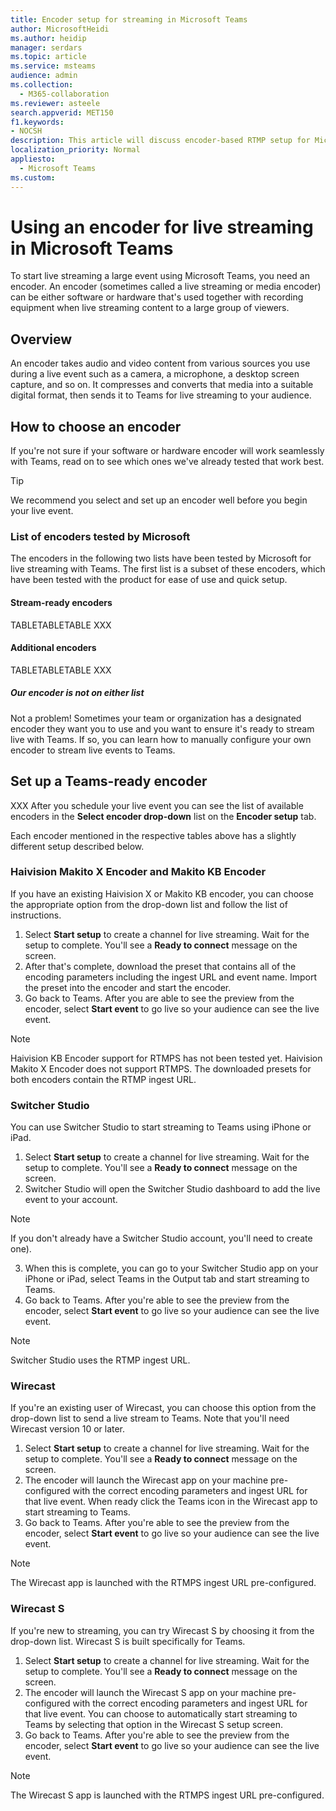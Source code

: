 ```yaml
---
title: Encoder setup for streaming in Microsoft Teams
author: MicrosoftHeidi
ms.author: heidip
manager: serdars
ms.topic: article
ms.service: msteams
audience: admin
ms.collection: 
  - M365-collaboration
ms.reviewer: asteele
search.appverid: MET150
f1.keywords:
- NOCSH
description: This article will discuss encoder-based RTMP setup for Microsoft Teams streaming events.
localization_priority: Normal
appliesto: 
  - Microsoft Teams
ms.custom:
---
```


# Using an encoder for live streaming in Microsoft Teams

To start live streaming a large event using Microsoft Teams, you need an encoder. An encoder (sometimes called a live streaming or media encoder) can be either software or hardware that's used together with recording equipment when live streaming content to a large group of viewers.

## Overview

An encoder takes audio and video content from various sources you use during a live event such as a camera, a microphone, a desktop screen capture, and so on. It compresses and converts that media into a suitable digital format, then sends it to Teams for live streaming to your audience.

## How to choose an encoder

If you're not sure if your software or hardware encoder will work seamlessly with Teams, read on to see which ones we've already tested that work best.

> [!TIP]
> We recommend you select and set up an encoder well before you begin your live event.

### List of encoders tested by Microsoft

The encoders in the following two lists have been tested by Microsoft for live streaming with Teams. The first list is a subset of these encoders, which have been tested with the product for ease of use and quick setup.

#### Stream-ready encoders

TABLETABLETABLE XXX

#### Additional encoders

TABLETABLETABLE XXX

##### Our encoder is not on either list

Not a problem! Sometimes your team or organization has a designated encoder they want you to use and you want to ensure it's ready to stream live with Teams. If so, you can learn how to manually configure your own encoder to stream live events to Teams.

## Set up a Teams-ready encoder

XXX After you schedule your live event you can see the list of available encoders in the **Select encoder drop-down** list on the **Encoder setup** tab.

Each encoder mentioned in the respective tables above has a slightly different setup described below.

### Haivision Makito X Encoder and Makito KB Encoder

If you have an existing Haivision X or Makito KB encoder, you can choose the appropriate option from the drop-down list and follow the list of instructions.

1. Select **Start setup** to create a channel for live streaming. Wait for the setup to complete. You'll see a **Ready to connect** message on the screen.
1. After that's complete, download the preset that contains all of the encoding parameters including the ingest URL and event name. Import the preset into the encoder and start the encoder.
1. Go back to Teams. After you are able to see the preview from the encoder, select **Start event** to go live so your audience can see the live event.

> [!NOTE]
> Haivision KB Encoder support for RTMPS has not been tested yet. Haivision Makito X Encoder does not support RTMPS. The downloaded presets for both encoders contain the RTMP ingest URL.

### Switcher Studio

You can use Switcher Studio to start streaming to Teams using iPhone or iPad.

1. Select **Start setup** to create a channel for live streaming. Wait for the setup to complete. You'll see a **Ready to connect** message on the screen.
2. Switcher Studio will open the Switcher Studio dashboard to add the live event to your account.

> [!NOTE]
> If you don't already have a Switcher Studio account, you'll need to create one).

3. When this is complete, you can go to your Switcher Studio app on your iPhone or iPad, select Teams in the Output tab and start streaming to Teams.
4. Go back to Teams. After you're able to see the preview from the encoder, select **Start event** to go live so your audience can see the live event.

> [!NOTE]
> Switcher Studio uses the RTMP ingest URL.

### Wirecast

If you're an existing user of Wirecast, you can choose this option from the drop-down list to send a live stream to Teams. Note that you'll need Wirecast version 10 or later.

1. Select **Start setup** to create a channel for live streaming. Wait for the setup to complete. You'll see a **Ready to connect** message on the screen.
1. The encoder will launch the Wirecast app on your machine pre-configured with the correct encoding parameters and ingest URL for that live event. When ready click the Teams icon in the Wirecast app to start streaming to Teams.
1. Go back to Teams. After you're able to see the preview from the encoder, select **Start event** to go live so your audience can see the live event.

> [!NOTE]
> The Wirecast app is launched with the RTMPS ingest URL pre-configured.

### Wirecast S

If you're new to streaming, you can try Wirecast S by choosing it from the drop-down list. Wirecast S is built specifically for Teams.

1. Select **Start setup** to create a channel for live streaming. Wait for the setup to complete. You'll see a **Ready to connect** message on the screen.
1. The encoder will launch the Wirecast S app on your machine pre-configured with the correct encoding parameters and ingest URL for that live event. You can choose to automatically start streaming to Teams by selecting that option in the Wirecast S setup screen.
1. Go back to Teams. After you're able to see the preview from the encoder, select **Start event** to go live so your audience can see the live event.

> [!NOTE]
> The Wirecast S app is launched with the RTMPS ingest URL pre-configured.
